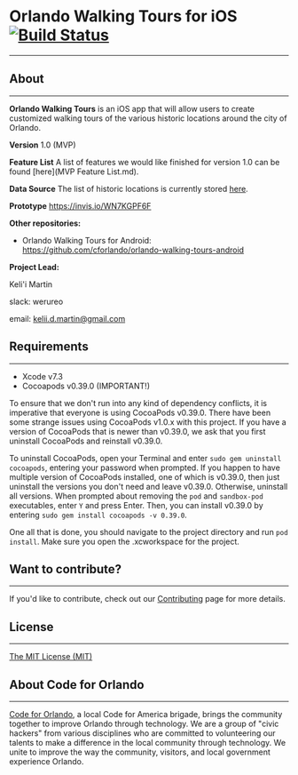 # Orlando Walking Tours for iOS [![Build Status](https://travis-ci.org/cforlando/orlando-walking-tours-ios.svg?branch=master)](https://travis-ci.org/cforlando/orlando-walking-tours-ios)
-----------
## About
-----------
**Orlando Walking Tours** is an iOS app that will allow users to create customized walking tours of the various historic locations around the city of Orlando.  

**Version** 1.0 (MVP)

**Feature List** A list of features we would like finished for version 1.0 can be found [here](MVP Feature List.md).

**Data Source** The list of historic locations is currently stored [here](https://brigades.opendatanetwork.com/dataset/Orlando-Historical-Landmarks/hzkr-id6u).

**Prototype** https://invis.io/WN7KGPF6F

**Other repositories:**
- Orlando Walking Tours for Android: https://github.com/cforlando/orlando-walking-tours-android

**Project Lead:**

Keli'i Martin

slack: werureo

email: kelii.d.martin@gmail.com

## Requirements
-----------
- Xcode v7.3
- Cocoapods v0.39.0 (IMPORTANT!)

To ensure that we don't run into any kind of dependency conflicts, it is imperative that everyone is using CocoaPods v0.39.0.  There have been some strange issues using CocoaPods v1.0.x with this project.  If you have a version of CocoaPods that is newer than v0.39.0, we ask that you first uninstall CocoaPods and reinstall v0.39.0.

To uninstall CocoaPods, open your Terminal and enter `sudo gem uninstall cocoapods`, entering your password when prompted.  If you happen to have multiple version of CocoaPods installed, one of which is v0.39.0, then just uninstall the versions you don't need and leave v0.39.0.  Otherwise, uninstall all versions.  When prompted about removing the `pod` and `sandbox-pod` executables, enter `Y` and press Enter.  Then, you can install v0.39.0 by entering `sudo gem install cocoapods -v 0.39.0`.

One all that is done, you should navigate to the project directory and run `pod install`.  Make sure you open the .xcworkspace for the project.

## Want to contribute?
-----------
If you'd like to contribute, check out our [Contributing](CONTRIBUTING.md) page for more details.

## License
-----------
[The MIT License (MIT)](LICENSE.md)

## About Code for Orlando
-----------
[Code for Orlando](http://www.codefororlando.com/), a local Code for America brigade, brings the community together to improve Orlando through technology.  We are a group of "civic hackers" from various disciplines who are committed to volunteering our talents to make a difference in the local community through technology.  We unite to improve the way the community, visitors, and local government experience Orlando.
